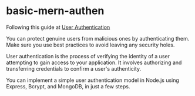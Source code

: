 # basic-mern-authen

Following this guide at [User Authentication]([https://www.mongodb.com/languages/mern-stack-tutorial](https://www.makeuseof.com/express-apps-user-authentication-implementing/))

You can protect genuine users from malicious ones by authenticating them. Make sure you use best practices to avoid leaving any security holes.

User authentication is the process of verifying the identity of a user attempting to gain access to your application. It involves authorizing and transferring credentials to confirm a user's authenticity.

You can implement a simple user authentication model in Node.js using Express, Bcrypt, and MongoDB, in just a few steps.
